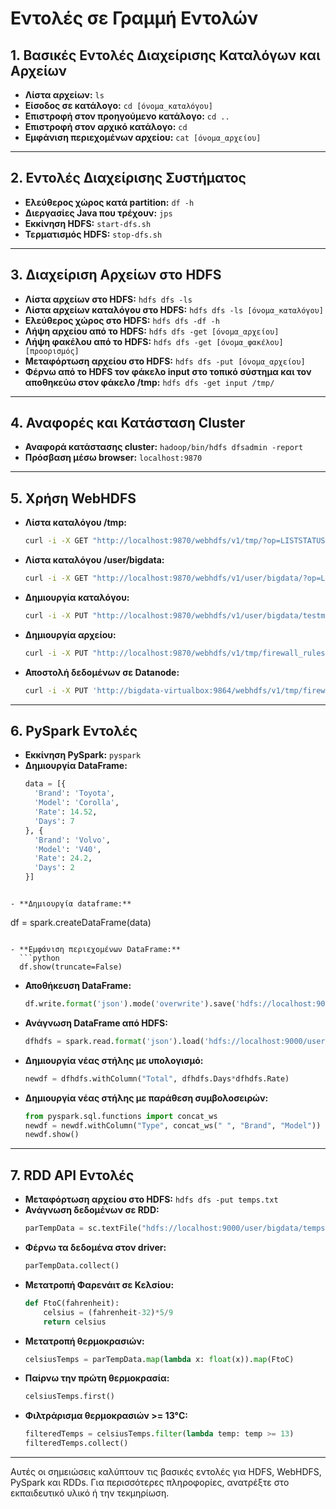 # Εντολές σε Γραμμή Εντολών

## 1. Βασικές Εντολές Διαχείρισης Καταλόγων και Αρχείων
- **Λίστα αρχείων:** `ls`
- **Είσοδος σε κατάλογο:** `cd [όνομα_καταλόγου]`
- **Επιστροφή στον προηγούμενο κατάλογο:** `cd ..`
- **Επιστροφή στον αρχικό κατάλογο:** `cd`
- **Εμφάνιση περιεχομένων αρχείου:** `cat [όνομα_αρχείου]`

---

## 2. Εντολές Διαχείρισης Συστήματος
- **Ελεύθερος χώρος κατά partition:** `df -h`
- **Διεργασίες Java που τρέχουν:** `jps`
- **Εκκίνηση HDFS:** `start-dfs.sh`
- **Τερματισμός HDFS:** `stop-dfs.sh`

---

## 3. Διαχείριση Αρχείων στο HDFS
- **Λίστα αρχείων στο HDFS:** `hdfs dfs -ls`
- **Λίστα αρχείων καταλόγου στο HDFS:** `hdfs dfs -ls [όνομα_καταλόγου]`
- **Ελεύθερος χώρος στο HDFS:** `hdfs dfs -df -h`
- **Λήψη αρχείου από το HDFS:** `hdfs dfs -get [όνομα_αρχείου]`
- **Λήψη φακέλου από το HDFS:** `hdfs dfs -get [όνομα_φακέλου] [προορισμός]`
- **Μεταφόρτωση αρχείου στο HDFS:** `hdfs dfs -put [όνομα_αρχείου]`
- **Φέρνω από το HDFS τον φάκελο input στο τοπικό σύστημα και τον αποθηκεύω στον φάκελο /tmp:** `hdfs dfs -get input /tmp/`


---

## 4. Αναφορές και Κατάσταση Cluster
- **Αναφορά κατάστασης cluster:** `hadoop/bin/hdfs dfsadmin -report`
- **Πρόσβαση μέσω browser:** `localhost:9870`

---

## 5. Χρήση WebHDFS
- **Λίστα καταλόγου /tmp:**
  ```bash
  curl -i -X GET "http://localhost:9870/webhdfs/v1/tmp/?op=LISTSTATUS"
  ```
- **Λίστα καταλόγου /user/bigdata:**
  ```bash
  curl -i -X GET "http://localhost:9870/webhdfs/v1/user/bigdata/?op=LISTSTATUS"
  ```
- **Δημιουργία καταλόγου:**
  ```bash
  curl -i -X PUT "http://localhost:9870/webhdfs/v1/user/bigdata/testme/?op=MKDIRS"
  ```
- **Δημιουργία αρχείου:**
  ```bash
  curl -i -X PUT "http://localhost:9870/webhdfs/v1/tmp/firewall_rules.sh?op=create&user.name=bigdata"
  ```
- **Αποστολή δεδομένων σε Datanode:**
  ```bash
  curl -i -X PUT 'http://bigdata-virtualbox:9864/webhdfs/v1/tmp/firewall_rules.sh?op=CREATE&user.name=bigdata&namenoderpcaddress=master:9000&createflag=&createparent=true&overwrite=false' -H 'Content-Type: application/octet-stream' -T 'firewall_rules.sh'
  ```

---

## 6. PySpark Εντολές
- **Εκκίνηση PySpark:** `pyspark`
- **Δημιουργία DataFrame:**
  ```python
  data = [{
    'Brand': 'Toyota',
    'Model': 'Corolla',
    'Rate': 14.52,
    'Days': 7
  }, {
    'Brand': 'Volvo',
    'Model': 'V40',
    'Rate': 24.2,
    'Days': 2
  }]
```

- **Δημιουργία dataframe:**
```
df = spark.createDataFrame(data)
```

- **Εμφάνιση περιεχομένων DataFrame:**
  ```python
  df.show(truncate=False)
  ```
- **Αποθήκευση DataFrame:**
  ```python
  df.write.format('json').mode('overwrite').save('hdfs://localhost:9000/user/bigdata/json-example')
  ```
- **Ανάγνωση DataFrame από HDFS:**
  ```python
  dfhdfs = spark.read.format('json').load('hdfs://localhost:9000/user/bigdata/json-example')
  ```
- **Δημιουργία νέας στήλης με υπολογισμό:**
  ```python
  newdf = dfhdfs.withColumn("Total", dfhdfs.Days*dfhdfs.Rate)
  ```
- **Δημιουργία νέας στήλης με παράθεση συμβολοσειρών:**
  ```python
  from pyspark.sql.functions import concat_ws
  newdf = newdf.withColumn("Type", concat_ws(" ", "Brand", "Model"))
  newdf.show()
  ```

---

## 7. RDD API Εντολές
- **Μεταφόρτωση αρχείου στο HDFS:** `hdfs dfs -put temps.txt`
- **Ανάγνωση δεδομένων σε RDD:**
  ```python
  parTempData = sc.textFile("hdfs://localhost:9000/user/bigdata/temps.txt")
  ```
- **Φέρνω τα δεδομένα στον driver:**
  ```python
  parTempData.collect()
  ```
- **Μετατροπή Φαρενάιτ σε Κελσίου:**
  ```python
  def FtoC(fahrenheit):
      celsius = (fahrenheit-32)*5/9
      return celsius
  ```
- **Μετατροπή θερμοκρασιών:**
  ```python
  celsiusTemps = parTempData.map(lambda x: float(x)).map(FtoC)
  ```
- **Παίρνω την πρώτη θερμοκρασία:**
  ```python
  celsiusTemps.first()
  ```
- **Φιλτράρισμα θερμοκρασιών >= 13°C:**
  ```python
  filteredTemps = celsiusTemps.filter(lambda temp: temp >= 13)
  filteredTemps.collect()
  ```

---

Αυτές οι σημειώσεις καλύπτουν τις βασικές εντολές για HDFS, WebHDFS, PySpark και RDDs. Για περισσότερες πληροφορίες, ανατρέξτε στο εκπαιδευτικό υλικό ή την τεκμηρίωση.

